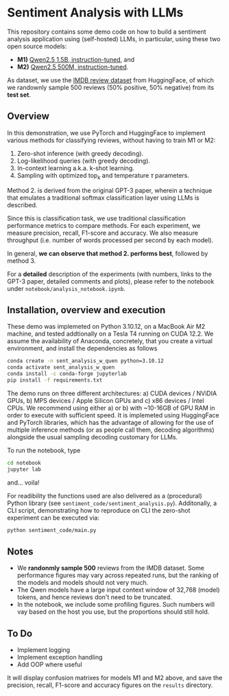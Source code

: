 # Sentiment Analysis with LLMs

This repository contains some demo code on how to build a sentiment analysis application using (self-hosted) LLMs, 
in particular, using these two open source models:

- **M1)** [Qwen2.5 1.5B, instruction-tuned](https://huggingface.co/bartowski/Qwen2.5-1.5B-Instruct-GGUF/blob/main/Qwen2.5-1.5B-Instruct-Q5_K_M.gguf), and
- **M2)** [Qwen2.5 500M, instruction-tuned](https://huggingface.co/bartowski/Qwen2.5-0.5B-Instruct-GGUF/blob/main/Qwen2.5-0.5B-Instruct-Q5_K_M.gguf).

As dataset, we use the [IMDB review dataset](https://huggingface.co/datasets/ajaykarthick/imdb-movie-reviews) from HuggingFace, of which we randownly sample 500 reviews (50% positive, 50% negative) from its **test set**.

## Overview

In this demonstration, we use PyTorch and HuggingFace to implement various methods for classifying reviews, without having to train M1 or M2:

1. Zero-shot inference (with greedy decoding).
2. Log-likelihood queries (with greedy decoding).
3. In-context learning a.k.a. k-shot learning.
4. Sampling with optimized $\text{top}_k$ and temperature $\tau$ parameters.  

Method 2. is derived from the original GPT-3 paper, wherein a technique that emulates a traditional softmax classification layer using LLMs is described.

Since this is classification task, we use traditional classification performance metrics to compare methods. 
For each experiment, we measure precision, recall, F1-score and accuracy. We also measure throughput (i.e. number of words processed per second by each model).

In general, **we can observe that method 2. performs best**, followed by method 3.

For a **detailed** description of the experiments (with numbers, links to the GPT-3 paper, detailed comments and plots), please refer to the notebook under `notebook/analysis_notebook.ipynb`.

## Installation, overview and execution

These demo was implemeted on Python 3.10.12, on a MacBook Air M2 machine, and tested addtionally on a Tesla T4 running on CUDA 12.2. We assume the availability of Anaconda, concretely, that you create
a virtual environment, and install the dependencies as follows
```bash
conda create -n sent_analysis_w_quen python=3.10.12
conda activate sent_analysis_w_quen
conda install -c conda-forge jupyterlab
pip install -f requirements.txt
```

The demo runs on three different architectures: a) CUDA devices / NViDIA GPUs, b) MPS devices / Apple Silicon GPUs and c) x86 devices / Intel CPUs. We recommend using
either a) or b) with ~10-16GB of GPU RAM in order to execute with sufficient speed. It is implemeted using HuggingFace and PyTorch libraries, which has the advantage of allowing for the use of multiple inference methods (or as people call them, decoding algorithms) alongside the usual sampling decoding customary for LLMs. 

To run the notebook, type
```bash
cd notebook
jupyter lab
```
and... voila!

For readibility the functions used are also delivered as a (procedural) Python library (see `sentiment_code/sentiment_analysis.py`).
Additonally, a CLI script, demonstrating how to reproduce on CLI the zero-shot experiment can be executed via:
```bash
python sentiment_code/main.py
```

## Notes

- We **randonmly sample 500** reviews from the IMDB dataset. Some performance figures may vary across repeated runs, but the ranking of the models
and models should not very much.
- The Qwen models have a large input context window of 32,768 (model) tokens, and hence reviews don't need to
be truncated.
- In the notebook, we include some profiling figures. Such numbers will vay based on the host you use, but the proportions should still hold.

## To Do

- Implement logging
- Implement exception handling
- Add OOP where useful

It will display confusion matrixes for models M1 and M2 above, and save the precision, recall, F1-score and accuracy figures on the `results` directory.